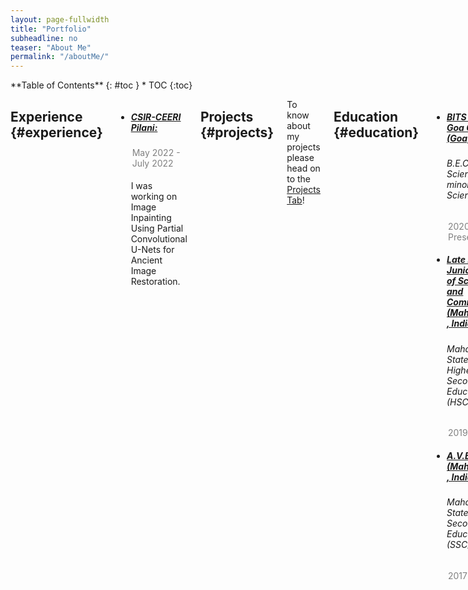 ```yaml
---
layout: page-fullwidth
title: "Portfolio"
subheadline: no
teaser: "About Me"
permalink: "/aboutMe/"
---
```

<div class="row">
<div class="medium-4 medium-push-8 columns" markdown="1">
<div class="panel radius" markdown="1">
**Table of Contents**
{: #toc }
*  TOC
{:toc}
</div>
</div><!-- /.medium-4.columns -->



<div class="medium-8 medium-pull-4 columns" markdown="1">


## Experience {#experience}
<ul>
<li> <h5><u> CSIR-CEERI Pilani:</u></h5> 
<p style="color: grey; margin: 2px;">May 2022 - July 2022</p><br>
I was working on Image Inpainting Using Partial Convolutional U-Nets for Ancient Image Restoration.</li>
</ul>


## Projects   {#projects}
To know about my projects please head on to the [Projects Tab](/projects/)!


## Education {#education}
<ul>
<li> <h5><u> BITS Pilani, Goa Campus (Goa, India):</u></h5> 
<h6>B.E.Computer Science with a minor in Data Science</h6>
<p style="color: grey; margin: 2px;">2020 - Present</p>
</li>

<li> <h5><u> Late P.B. Jog Junior College of Science and Commerce (Maharashtra, India):</u></h5> 
<h6>Maharashtra State Board of Higher Secondary Education (HSC)</h6>
<p style="color: grey; margin: 2px;">2019 - 2020</p>
</li>

<li> <h5><u> A.V.E.M.H.S (Maharashtra, India):</u></h5> 
<h6>Maharashtra State Board of Secondary Education (SSC)</h6>
<p style="color: grey; margin: 2px;">2017 - 2018</p>
</li>



</ul>

## Positions of Responsibilities {#PORs}
<ul>

<li> <h5><u> Treasurer and Publicity & Design Head</u></h5> 
<h6>Nirmaan Goa Chapter</h6>
<p style="color: grey; margin: 2px;">March 2022 - Present</p>
</li>

</ul>


## Certifications {#certi}
<ul>

<li> <h5><u> Building Transfomer-Based Natural Language Processing Applications</u></h5> 
<h6>Nvidia Deep Learning Institute</h6>
<!-- <p style="color: grey; margin: 2px;">March 2022-Present</p> -->
Learnt about ONNX and TensorRT models for optimized GPU training of a language model based on BERT feature extractor and used it for different NLP tasks.
</li>

</ul>


## Volunteer Experience {#VExp}

<ul>

<li>
<p style="color: grey; margin: 2px;">December 2021 - May 2022</p>
Mentored juniors through the <i>Academic Assistance Program 2021-2022</i> for the course Engineering Graphics
</li>

<li>
<p style="color: grey; margin: 2px;">November 2020 - April 2022</p>
Tutoring and mentoring students from 5<sup>th</sup> standard from the urban slums near our university campus
</li>

</ul>


## Technological Proficiency {#TProf}
<ul>

<li>
<emp><b> Programming Languages: </b></emp> Python | C++ / C | Java | SQL 
</li>

<li>
<emp><b> Python Modules: </b></emp> TensorFlow | Keras | PyTorch | Scikit-learn | Numpy | Matplotlib | BeautifulSoup | PIL-Image | OpenCV
</li>

<li>
<emp><b> Software: </b></emp> MATLAB
</li>

<li>
<emp><b> Operating Systems: </b></emp> Windows | Linux (Ubuntu)
</li>

</ul>


## Awards {#awards}
<ul>
<li> 
<p style="color: grey; margin: 2px;">2021</p>
First Place on private Leader board in ML Hackathon during CTE TechWeekend 2021 amongst all majors and years.
</li>

<li>
<p style="color: grey; margin: 2px;">August 2017</p>
I was part of a 7 student team from India at the first Asien-Pazifik-Deutscholympiade (APDO) (Asia Pacific German Language Olympics) organised by GOETHE-INSTITUT
</li>

</ul>


## Relevant Electives Completed {#subjects}
<p>
Data Structures & Algorithms(CS F211) | Logic in Computer Science(CS  F214) | Database Systems(CS F212) | Object Oriented Programming(CS F213) | Discrete Structures for Computer Science(CS F222) | Microprocessors and Interfacing(CS F241) | Digital Design(CS F215) 
</p>


</div><!--/.medium-8.columns-->
</div><!-- /.row -->

